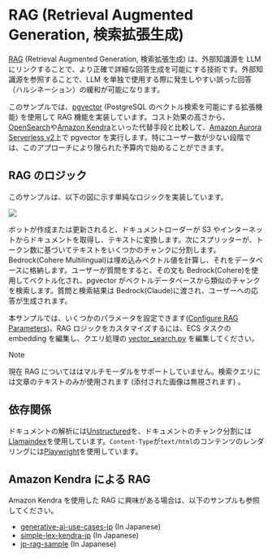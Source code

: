 # RAG (Retrieval Augmented Generation, 検索拡張生成)

[RAG](https://aws.amazon.com/what-is/retrieval-augmented-generation/) (Retrieval Augmented Generation, 検索拡張生成) は、外部知識源を LLM にリンクすることで、より正確で詳細な回答生成を可能にする技術です。外部知識源を参照することで、LLM を単独で使用する際に発生しやすい誤った回答（ハルシネーション）の緩和が可能になります。

このサンプルでは、[pgvector](https://github.com/pgvector/pgvector) (PostgreSQL のベクトル検索を可能にする拡張機能) を使用して RAG 機能を実装しています。コスト効果の高さから、[OpenSearch](https://opensearch.org/)や[Amazon Kendra](https://aws.amazon.com/kendra/)といった代替手段と比較して、[Amazon Aurora Serverless v2](https://aws.amazon.com/rds/aurora/serverless/)上で pgvector を実行します。特にユーザー数が少ない段階では、このアプローチにより限られた予算内で始めることができます。

## RAG のロジック

このサンプルは、以下の図に示す単純なロジックを実装しています。

![](https://d107sfil7rheid.cloudfront.net/chatbot/rag.png)

ボットが作成または更新されると、ドキュメントローダーが S3 やインターネットからドキュメントを取得し、テキストに変換します。次にスプリッターが、トークン数に基づいてテキストをいくつかのチャンクに分割します。Bedrock(Cohere Multilingual)は埋め込みベクトル値を計算し、それをデータベースに格納します。ユーザーが質問をすると、その文も Bedrock(Cohere)を使用してベクトル化され、pgvector がベクトルデータベースから類似のチャンクを検索します。質問と検索結果は Bedrock(Claude)に渡され、ユーザーへの応答が生成されます。

本サンプルでは、いくつかのパラメータを設定できます([Configure RAG Parameters](./CONFIGURE_KNOWLEDGE.md))。RAG ロジックをカスタマイズするには、ECS タスクの embedding を編集し、クエリ処理の [vector_search.py](../backend/app/vector_search.py) を編集してください。

> [!Note]
> 現在 RAG についてははマルチモーダルをサポートしていません。検索クエリには文章のテキストのみが使用されます (添付された画像は無視されます) 。

## 依存関係

ドキュメントの解析には[Unstructured](https://github.com/Unstructured-IO)を、ドキュメントのチャンク分割には[Llamaindex](https://www.llamaindex.ai/)を使用しています。`Content-Type`が`text/html`のコンテンツのレンダリングには[Playwright](https://playwright.dev/)を使用しています。

## Amazon Kendra による RAG

Amazon Kendra を使用した RAG に興味がある場合は、以下のサンプルも参照してください。

- [generative-ai-use-cases-jp](https://github.com/aws-samples/generative-ai-use-cases-jp) (In Japanese)
- [simple-lex-kendra-jp](https://github.com/aws-samples/simple-lex-kendra-jp) (In Japanese)
- [jp-rag-sample](https://github.com/aws-samples/jp-rag-sample) (In Japanese)